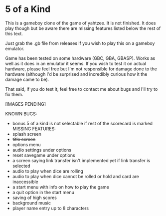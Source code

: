 # 5 of a Kind

This is a gameboy clone of the game of yahtzee. It is not finished. It does play though but be aware there are missing features listed below the rest of this text.

Just grab the .gb file from releases if you wish to play this on a gameboy emulator.

Game has been tested on some hardware (GBC, GBA, GBASP). Works as well as it does in an emulator it seems. If you wish to test it on actual hardware, please feel free but I'm not responsible for damage done to the hardware (although I'd be surprised and incredibly curious how it the damage came to be).

That said, if you do test it, feel free to contact me about bugs and I'll try to fix them.

[IMAGES PENDING]

KNOWN BUGS:
* bonus 5 of a kind is not selectable if rest of the scorecard is marked
MISSING FEATURES:
* splash screen
* ~~title screen~~
* options menu
* audio settings under options
* reset savegame under options
* a screen saying link transfer isn't implemented yet if link transfer is selected
* audio to play when dice are rolling
* audio to play when dice cannot be rolled or hold and card are inaccessible
* a start menu with info on how to play the game
* a quit option in the start menu
* saving of high scores
* background music
* player name entry up to 8 characters
